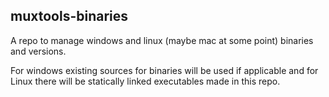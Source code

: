 ## muxtools-binaries

A repo to manage windows and linux (maybe mac at some point) binaries and versions.

For windows existing sources for binaries will be used if applicable and for Linux there will be statically linked executables made in this repo.